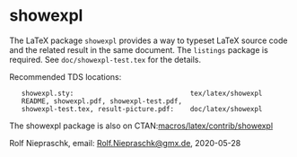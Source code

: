 showexpl
========

The LaTeX package `showexpl` provides a way to typeset LaTeX source code and
the related result in the same document. The `listings` package is required.
See `doc/showexpl-test.tex` for the details.

Recommended TDS locations:

```text
   showexpl.sty:                             tex/latex/showexpl
   README, showexpl.pdf, showexpl-test.pdf,
   showexpl-test.tex, result-picture.pdf:    doc/latex/showexpl
```

The showexpl package is also on
CTAN:[macros/latex/contrib/showexpl](http://www.ctan.org/tex-archive/macros/latex/contrib/showexpl)

Rolf Niepraschk,
email: Rolf.Niepraschk@gmx.de,
2020-05-28
